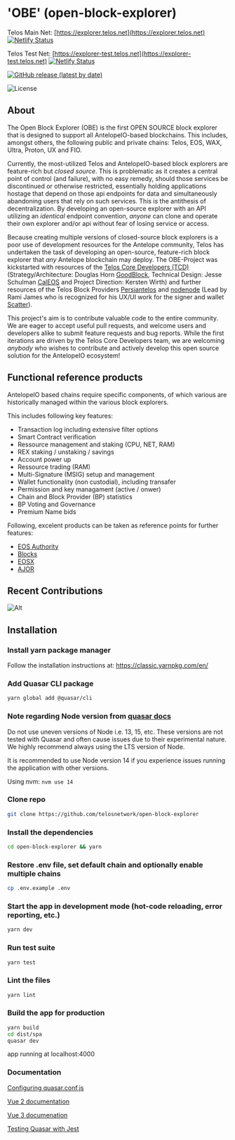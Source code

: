 # 'OBE' (open-block-explorer)

Telos Main Net: [https://explorer.telos.net](https://explorer.telos.net)  [![Netlify Status](https://api.netlify.com/api/v1/badges/dc86b4ba-d574-4594-8f3c-88976edea863/deploy-status)](https://app.netlify.com/sites/open-block-explorer/deploys)

Telos Test Net: [https://explorer-test.telos.net](https://explorer-test.telos.net) [![Netlify Status](https://api.netlify.com/api/v1/badges/8a778d87-a057-472f-ab3b-07d978faafaa/deploy-status)](https://app.netlify.com/sites/open-block-explorer-dev/deploys)

[![GitHub release (latest by date)](https://img.shields.io/github/v/release/telosnetwork/open-block-explorer?url=https://github.com/telosnetwork/open-block-explorer/releases/latest&style=for-the-badge)](https://github.com/telosnetwork/open-block-explorer/releases/latest)

![License](https://img.shields.io/github/license/telosnetwork/open-block-explorer?style=for-the-badge)

## About

The Open Block Explorer (OBE) is the first OPEN SOURCE block explorer that is designed to support all AntelopeIO-based blockchains. This includes, amongst others, the following public and private chains: Telos, EOS, WAX, Ultra, Proton, UX and FIO.

Currently, the most-utilized Telos and AntelopeIO-based block explorers are feature-rich but _closed source_. This is problematic as it creates a central point of control (and failure), with no easy remedy, should those services be discontinued or otherwise restricted, essentially holding applications hostage that depend on those api endpoints for data and simultaneously abandoning users that rely on such services. This is the antithesis of decentralization.  By developing an open-source explorer with an API utilizing an _identical_ endpoint convention, _anyone_ can clone and operate their own explorer and/or api without fear of losing service or access.

Because creating multiple versions of closed-source block explorers is a poor use of development resources for the Antelope community, Telos has undertaken the task of developing an open-source, feature-rich block explorer that _any_ Antelope blockchain may deploy. The OBE-Project was kickstarted with resources of the [Telos Core Developers (TCD)](https://www.telos.net) (Strategy/Architecture: Douglas Horn [GoodBlock](https://goodblock.io), Technical Design: Jesse Schulman [CalEOS](https://caleos.io) and Project Direction: Kersten Wirth) and further resources of the Telos Block Providers [Persiantelos](https://persiantelos.com) and [nodenode](https://www.nodenode.org) (Lead by Rami James who is recognized for his UX/UI work for the
signer and wallet [Scatter](https://github.com/GetScatter)).

This project's aim is to contribute valuable code to the entire community. We are eager to accept useful pull requests, and welcome users and developers alike to submit feature requests and bug reports. While the first iterations are driven by the Telos Core Developers team, we are welcoming _anybody_ who wishes to contribute and actively develop this open source solution for the AntelopeIO ecosystem!

## Functional reference products

AntelopeIO based chains require specific components, of which various are historically managed within the various block explorers.

This includes following key features:

- Transaction log including extensive filter options
- Smart Contract verification
- Ressource management and staking (CPU, NET, RAM)
- REX staking / unstaking / savings
- Account power up
- Ressource trading (RAM)
- Multi-Signature (MSIG) setup and management
- Wallet functionality (non custodial), including transafer
- Permission and key managament (active / onwer)
- Chain and Block Provider (BP) statistics
- BP Voting and Governance
- Premium Name bids

Following, excelent products can be taken as reference points for further features:

- [EOS Authority](https://eosauthority.com/)
- [Blocks](https://bloks.io/)
- [EOSX](https://telos.eosx.io/)
- [AJOR](https://ajor.io/)

## Recent Contributions

![Alt](https://repobeats.axiom.co/api/embed/941f4d4cdc848b95f1ae663fadd142bdda4499f3.svg "Repobeats analytics image")

## Installation

### Install yarn package manager
Follow the installation instructions at:
https://classic.yarnpkg.com/en/

### Add Quasar CLI package
```bash
yarn global add @quasar/cli
```

### Note regarding Node version from [quasar docs](https://quasar.dev/quasar-cli/installation)

Do not use uneven versions of Node i.e. 13, 15, etc. These versions are not tested with Quasar and often cause issues due to their experimental nature. We highly recommend always using the LTS version of Node.

It is recommended to use Node version 14 if you experience issues running the application with other versions.

Using nvm: `nvm use 14`

### Clone repo
```bash
git clone https://github.com/telosnetwork/open-block-explorer
```

### Install the dependencies

```bash
cd open-block-explorer && yarn
```

### Restore .env file, set default chain and optionally enable multiple chains
```bash
cp .env.example .env
```

### Start the app in development mode (hot-code reloading, error reporting, etc.)
```bash
yarn dev
```

### Run test suite
```bash
yarn test
```

### Lint the files
```bash
yarn lint
```

### Build the app for production
```bash
yarn build
cd dist/spa
quasar dev
```
app running at localhost:4000

### Documentation
[Configuring quasar.conf.js](https://quasar.dev/quasar-cli/quasar-conf-js)

[Vue 2 documentation](https://vuejs.org/v2/api/)

[Vue 3 documenation](https://v3.vuejs.org/)

[Testing Quasar with Jest](https://github.com/quasarframework/quasar-testing/tree/next/packages/unit-jest)



